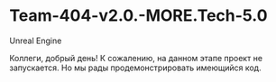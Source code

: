 # Team-404-v2.0.-MORE.Tech-5.0
Unreal Engine

Коллеги, добрый день!
К сожалению, на данном этапе проект не запускается.
Но мы рады продемонстрировать имеющийся код.
